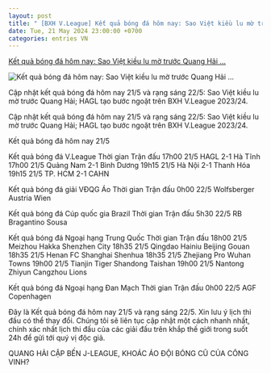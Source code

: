 ```yaml
---
layout: post
title: " [BXH V.League] Kết quả bóng đá hôm nay: Sao Việt kiều lu mờ trước Quang Hải ..."
date: Tue, 21 May 2024 23:00:00 +0700
categories: entries VN
---
```

[Kết quả bóng đá hôm nay: Sao Việt kiều lu mờ trước Quang Hải ...](https://www.techz.vn/201-524-1-ket-qua-bong-da-hom-nay-sao-viet-kieu-lu-mo-truoc-quang-hai-hagl-tao-buoc-ngoat-tren-bxh-vleague-ylt620248.html)

![Kết quả bóng đá hôm nay: Sao Việt kiều lu mờ trước Quang Hải ...](https://media.techz.vn/media2019/upload2019/2024/05/21/ket-qua-bong-da-hom-nay-225_21052024155819.jpg)

Cập nhật kết quả bóng đá hôm nay 21/5 và rạng sáng 22/5: Sao Việt kiều lu mờ trước Quang Hải; HAGL tạo bước ngoặt trên BXH V.League 2023/24.

Cập nhật kết quả bóng đá hôm nay 21/5 và rạng sáng 22/5: Sao Việt kiều lu mờ trước Quang Hải; HAGL tạo bước ngoặt trên BXH V.League 2023/24.

Kết quả bóng đá hôm nay 21/5

Kết quả bóng đá V.League Thời gian Trận đấu 17h00 21/5 HAGL 2-1 Hà Tĩnh 17h00 21/5 Quảng Nam 2-1 Bình Dương 19h15 21/5 Hà Nội 2-1 Thanh Hóa 19h15 21/5 TP. HCM 2-1 CAHN

Kết quả bóng đá giải VĐQG Áo Thời gian Trận đấu 0h00 22/5 Wolfsberger Austria Wien

Kết quả bóng đá Cúp quốc gia Brazil Thời gian Trận đấu 5h30 22/5 RB Bragantino Sousa

Kết quả bóng đá Ngoại hạng Trung Quốc Thời gian Trận đấu 18h00 21/5 Meizhou Hakka Shenzhen City 18h35 21/5 Qingdao Hainiu Beijing Gouan 18h35 21/5 Henan FC Shanghai Shenhua 18h35 21/5 Zhejiang Pro Wuhan Towns 19h00 21/5 Tianjin Tiger Shandong Taishan 19h00 21/5 Nantong Zhiyun Cangzhou Lions

Kết quả bóng đá Ngoại hạng Đan Mạch Thời gian Trận đấu 0h00 22/5 AGF Copenhagen

Đây là Kết quả bóng đá hôm nay 21/5 và rạng sáng 22/5. Xin lưu ý lịch thi đấu có thể thay đổi. Chúng tôi sẽ liên tục cập nhật một cách nhanh nhất, chính xác nhất lịch thi đấu của các giải đấu trên khắp thế giới trong suốt 24h để gửi tới quý vị độc giả.

QUANG HẢI CẬP BẾN J-LEAGUE, KHOÁC ÁO ĐỘI BÓNG CŨ CỦA CÔNG VINH?

